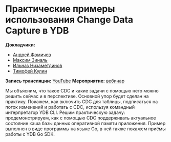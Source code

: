 # Практические примеры использования Change Data Capture в YDB

**Докладчики:**

* [Андрей Фомичев](https://www.linkedin.com/in/andrey-fomichev)
* [Максим Зиналь](https://www.linkedin.com/in/maxzinal/)
* [Ильназ Низаметдинов](https://www.linkedin.com/in/nilnaz)
* [Тимофей Кулин](https://github.com/rekby)

**Запись трансляции:** [YouTube](https://www.youtube.com/watch?v=BG6pPfQ0IHE)
**Мероприятие:** [вебинар](https://cloud.yandex.ru/events/672)

Мы объясним, что такое CDC и какие задачи с помощью него можно решить сейчас и в перспективе.
Основной упор будет сделан на практику. Покажем, как включить CDC для таблицы, подписаться на поток изменений и работать с CDC, используя командный интерпретатор YDB CLI. Решим практическую задачу: продемонстрируем, как с помощью CDC поддерживать актуальное состояние кэша базы данных оперативной памяти приложения.
Пример выполнен в виде программы на языке Go, в ней также покажем приёмы работы с YDB Go SDK.